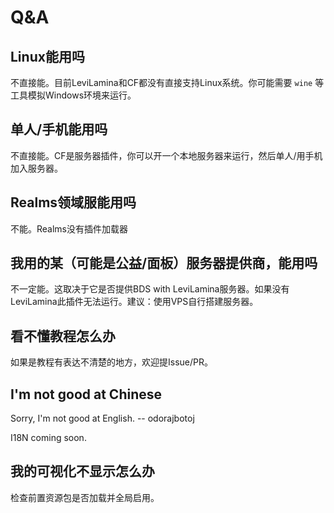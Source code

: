 # Q&A

## Linux能用吗

不直接能。目前LeviLamina和CF都没有直接支持Linux系统。你可能需要 `wine` 等工具模拟Windows环境来运行。

## 单人/手机能用吗

不直接能。CF是服务器插件，你可以开一个本地服务器来运行，然后单人/用手机加入服务器。

## Realms领域服能用吗

不能。Realms没有插件加载器

## 我用的某（可能是公益/面板）服务器提供商，能用吗

不一定能。这取决于它是否提供BDS with LeviLamina服务器。如果没有LeviLamina此插件无法运行。建议：使用VPS自行搭建服务器。

## 看不懂教程怎么办

如果是教程有表达不清楚的地方，欢迎提Issue/PR。

## I'm not good at Chinese

Sorry, I'm not good at English. -- odorajbotoj

I18N coming soon.

## 我的可视化不显示怎么办

检查前置资源包是否加载并全局启用。
